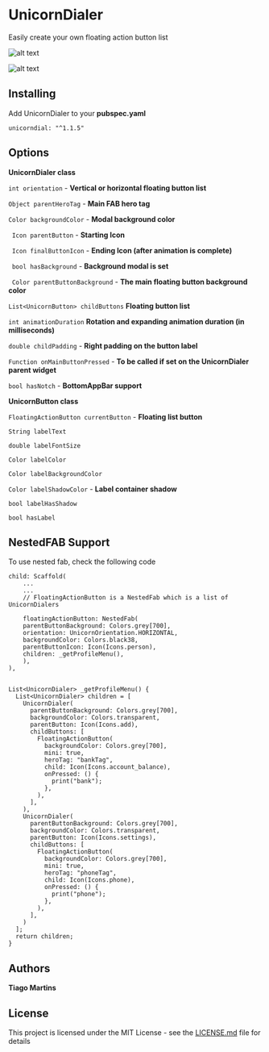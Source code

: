 # UnicornDialer

Easily create your own floating action button list

![alt text](https://github.com/tiagojencmartins/unicornspeeddial/blob/master/vertical.gif?raw=true)

![alt text](https://github.com/tiagojencmartins/unicornspeeddial/blob/master/horizontal.gif?raw=true)


## Installing

Add UnicornDialer to your **pubspec.yaml**

```
unicorndial: "^1.1.5"
```

## Options ##

**UnicornDialer class**

`int orientation` - **Vertical or horizontal floating button list**

`Object parentHeroTag` - **Main FAB hero tag**

`Color backgroundColor` - **Modal background color**

` Icon parentButton` - **Starting Icon**

` Icon finalButtonIcon` - **Ending Icon (after animation is complete)**

` bool hasBackground` - **Background modal is set**

` Color parentButtonBackground` - **The main floating button background color**

 `List<UnicornButton> childButtons` **Floating button list**

 `int animationDuration` **Rotation and expanding animation duration (in milliseconds)**

 `double childPadding` - **Right padding on the button label**

 `Function onMainButtonPressed` - **To be called if set on the UnicornDialer parent widget**

 `bool hasNotch` - **BottomAppBar support**



 **UnicornButton class**

 `FloatingActionButton currentButton` - **Floating list button**

 `String labelText`

 `double labelFontSize`

 `Color labelColor`

 `Color labelBackgroundColor`

 `Color labelShadowColor` - **Label container shadow**

 `bool labelHasShadow`

 `bool hasLabel`


## NestedFAB Support ##
To use nested fab, check the following code

```
child: Scaffold(
    ...
    ...
    // FloatingActionButton is a NestedFab which is a list of UnicornDialers
    
    floatingActionButton: NestedFab(
    parentButtonBackground: Colors.grey[700],
    orientation: UnicornOrientation.HORIZONTAL,
    backgroundColor: Colors.black38,
    parentButtonIcon: Icon(Icons.person),
    children: _getProfileMenu(),
    ),
),


List<UnicornDialer> _getProfileMenu() {
  List<UnicornDialer> children = [
    UnicornDialer(
      parentButtonBackground: Colors.grey[700],
      backgroundColor: Colors.transparent,
      parentButton: Icon(Icons.add),
      childButtons: [
        FloatingActionButton(
          backgroundColor: Colors.grey[700],
          mini: true,
          heroTag: "bankTag",
          child: Icon(Icons.account_balance),
          onPressed: () {
            print("bank");
          },
        ),
      ],
    ),
    UnicornDialer(
      parentButtonBackground: Colors.grey[700],
      backgroundColor: Colors.transparent,
      parentButton: Icon(Icons.settings),
      childButtons: [
        FloatingActionButton(
          backgroundColor: Colors.grey[700],
          mini: true,
          heroTag: "phoneTag",
          child: Icon(Icons.phone),
          onPressed: () {
            print("phone");
          },
        ),
      ],
    )
  ];
  return children;
}
```


## Authors

**Tiago Martins**


## License

This project is licensed under the MIT License - see the [LICENSE.md](LICENSE.md) file for details
